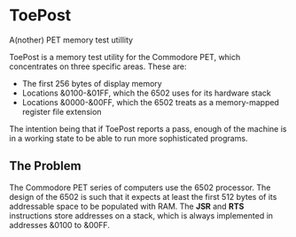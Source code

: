 # ToePost
A(nother) PET memory test utillity

ToePost is a memory test utility for the Commodore PET, which concentrates on three specific areas.  These are:
+ The first 256 bytes of display memory
+ Locations &0100-&01FF, which the 6502 uses for its hardware stack
+ Locations &0000-&00FF, which the 6502 treats as a memory-mapped register file extension

The intention being that if ToePost reports a pass, enough of the machine is in a working state
to be able to run more sophisticated programs.

## The Problem

The Commodore PET series of computers use the 6502 processor.  The design of the 6502 is such that it
expects at least the first 512 bytes of its addressable space to be populated with RAM.  The **JSR**
and **RTS** instructions store addresses on a stack, which is always implemented in addresses &0100
to &00FF.  
